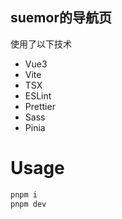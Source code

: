 ## suemor的导航页

使用了以下技术

- Vue3
- Vite
- TSX
- ESLint
- Prettier
- Sass
- Pinia

# Usage

```sh
pnpm i
pnpm dev
```
